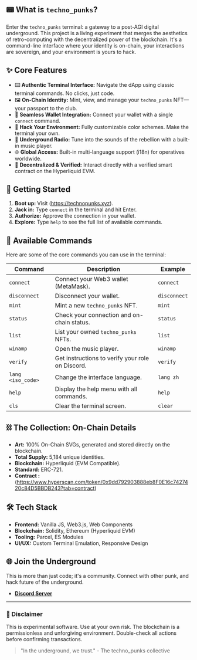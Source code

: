 ## 📟 What is `techno_punks`?

Enter the `techno_punks` terminal: a gateway to a post-AGI digital underground. This project is a living experiment that merges the aesthetics of retro-computing with the decentralized power of the blockchain. It's a command-line interface where your identity is on-chain, your interactions are sovereign, and your environment is yours to hack.

## ✨ Core Features

*   ⌨️ **Authentic Terminal Interface:** Navigate the dApp using classic terminal commands. No clicks, just code.
*   🖼️ **On-Chain Identity:** Mint, view, and manage your `techno_punks` NFT—your passport to the club.
*   🔐 **Seamless Wallet Integration:** Connect your wallet with a single `connect` command.
*   🎨 **Hack Your Environment:** Fully customizable color schemes. Make the terminal your own.
*   🎵 **Underground Radio:** Tune into the sounds of the rebellion with a built-in music player.
*   🌐 **Global Access:** Built-in multi-language support (i18n) for operatives worldwide.
*   🔗 **Decentralized & Verified:** Interact directly with a verified smart contract on the Hyperliquid EVM.

## 🚀 Getting Started

1.  **Boot up:** Visit (https://technopunks.xyz).
2.  **Jack in:** Type `connect` in the terminal and hit Enter.
3.  **Authorize:** Approve the connection in your wallet.
4.  **Explore:** Type `help` to see the full list of available commands.

## 🤖 Available Commands

Here are some of the core commands you can use in the terminal:

| Command             | Description                                          | Example                      |
| ------------------- | ---------------------------------------------------- | ---------------------------- |
| `connect`           | Connect your Web3 wallet (MetaMask).                 | `connect`                    |
| `disconnect`        | Disconnect your wallet.                              | `disconnect`                 |
| `mint`              | Mint a new `techno_punks` NFT.                       | `mint`                       |
| `status`            | Check your connection and on-chain status.           | `status`                     |
| `list`              | List your owned `techno_punks` NFTs.                 | `list`                       |
| `winamp`            | Open the music player.                               | `winamp`                     |
| `verify`            | Get instructions to verify your role on Discord.     | `verify`                     |
| `lang <iso_code>`   | Change the interface language.                       | `lang zh`                    |
| `help`              | Display the help menu with all commands.             | `help`                       |
| `cls`               | Clear the terminal screen.                           | `clear`                      |

## ⛓️ The Collection: On-Chain Details

*   **Art:** 100% On-Chain SVGs, generated and stored directly on the blockchain.
*   **Total Supply:** 5,184 unique identities.
*   **Blockchain:** Hyperliquid (EVM Compatible).
*   **Standard:** ERC-721.
*   **Contract :** (https://www.hyperscan.com/token/0x9dd792903888eb8F0E16c7427420c84D5BBDB243?tab=contract)

## 🛠️ Tech Stack

*   **Frontend:** Vanilla JS, Web3.js, Web Components
*   **Blockchain:** Solidity, Ethereum (Hyperliquid EVM)
*   **Tooling:** Parcel, ES Modules
*   **UI/UX:** Custom Terminal Emulation, Responsive Design

## 🌐 Join the Underground

This is more than just code; it's a community. Connect with other punk, and hack future of the underground.

- **[Discord Server](https://discord.gg/technopunks)**

---

### 🚨 Disclaimer

This is experimental software. Use at your own risk. The blockchain is a permissionless and unforgiving environment. Double-check all actions before confirming transactions.

> "In the underground, we trust." - The techno_punks collective
